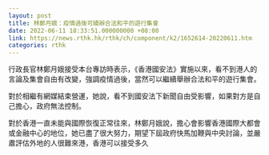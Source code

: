 ```yaml
---
layout: post
title: 林鄭月娥：疫情過後可續辦合法和平的遊行集會
date: 2022-06-11 18:33:51.000000000 +08:00
link: https://news.rthk.hk/rthk/ch/component/k2/1652614-20220611.htm
categories: rthk
---
```


行政長官林鄭月娥接受本台專訪時表示，《香港國安法》實施以來，看不到港人的言論及集會自由有改變，強調疫情過後，當然可以繼續舉辦合法和平的遊行集會。

對於相繼有網媒結束營運，她說，看不到國安法下新聞自由受影響，如果對方是自己擔心，政府無法控制。

對於香港一直未能與國際恢復正常往來，林鄭月娥說，擔心會影響香港國際大都會或金融中心的地位，她已盡了很大努力，期望下屆政府快馬加鞭與中央討論，並嚴肅評估外地的人很難來港，香港可以接受多久
